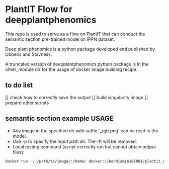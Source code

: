 # PlantIT Flow for deepplantphenomics
This repo is used to serve as a flow on PlantIT that can conduct the semantic section pre-trained model on IPPN dataset.

Deep plant phenomics is a python package developed and published by Ubbens and Stavness.

A truncated version of deepplantphenomics python package is in the other_module dir for the usage of docker image building recipe.

## to do list
[] check how to correctly save the output 
[] build singularity image 
[] prepare other scripts

## semantic section example USAGE
* Any image in the specified dir with suffix '_rgb.png' can be read in the model.
* Use -p to specify the input path dir. The -ft will be removed.
* Local testing command (script correctly run but cannot obtain output files):

```bash
docker run -v /path/to/image/:/home/ docker://bendjamin101001/plantit_dpp:v1 python3 semantic_section_example.py -p /home/ -ft jpg
```
